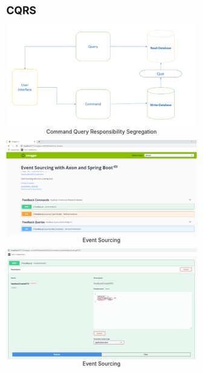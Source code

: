 # CQRS
<p align="center">
  <img  src="https://github.com/okansungur/CQRS/blob/main/cqrs.png"><br/>
  Command Query Responsibility Segregation
</p>

<p align="center">
  <img  src="https://github.com/okansungur/CQRS/blob/main/Axon_Swagger1.png"><br/>
  Event Sourcing 
  </p>

<p align="center">
  <img  src="https://github.com/okansungur/CQRS/blob/main/Axon_Swagger2.png"><br/>
  Event Sourcing 
  </p>
